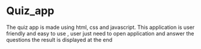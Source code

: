 # Quiz_app
The quiz app is made using html, css and javascript.
This application is user friendly and easy to use , user just need to open application and answer the questions the result is displayed at the end 
